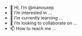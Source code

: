 - 👋 Hi, I’m @manouxep
- 👀 I’m interested in ...
- 🌱 I’m currently learning ...
- 💞️ I’m looking to collaborate on ...
- 📫 How to reach me ...

<!---
manouxep/manouxep is a ✨ special ✨ repository because its `README.md` (this file) appears on your GitHub profile.
You can click the Preview link to take a look at your changes.
--->
